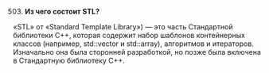 503. **Из чего состоит STL?**

«STL» от «Standard Template Library») — это часть Стандартной библиотеки С++, которая содержит набор шаблонов контейнерных классов (например, std::vector и std::array), алгоритмов и итераторов. Изначально она была сторонней разработкой, но позже была включена в Стандартную библиотеку С++.
